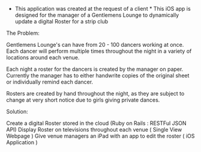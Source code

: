 * This application was created at the request of a client *
This iOS app is designed for the manager of a Gentlemens Lounge to dynamically update a digital Roster for a strip club

The Problem: 

Gentlemens Lounge's can have from 20 - 100 dancers working at once.
Each dancer will perform multiple times throughout the night in a variety of locations around each venue.

Each night a roster for the dancers is created by the manager on paper. Currently the manager has to either handwrite
copies of the original sheet or individually remind each dancer.

Rosters are created by hand throughout the night, as they are subject to change at very short notice due to 
girls giving private dances.

Solution:

Create a digital Roster stored in the cloud (Ruby on Rails : RESTFul JSON API)
Display Roster on televisions throughout each venue ( Single View Webpage )
Give venue managers an iPad with an app to edit the roster ( iOS Application )

